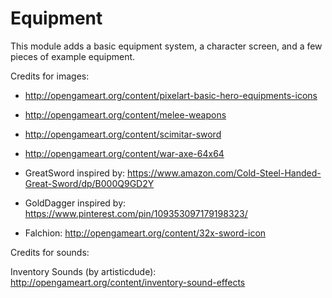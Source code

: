Equipment
============

This module adds a basic equipment system, a character screen, and a few pieces of example equipment.


Credits for images:
* http://opengameart.org/content/pixelart-basic-hero-equipments-icons

* http://opengameart.org/content/melee-weapons

* http://opengameart.org/content/scimitar-sword

* http://opengameart.org/content/war-axe-64x64

* GreatSword inspired by: https://www.amazon.com/Cold-Steel-Handed-Great-Sword/dp/B000Q9GD2Y

* GoldDagger inspired by: https://www.pinterest.com/pin/109353097179198323/

* Falchion: http://opengameart.org/content/32x-sword-icon

Credits for sounds:

Inventory Sounds (by artisticdude): http://opengameart.org/content/inventory-sound-effects

